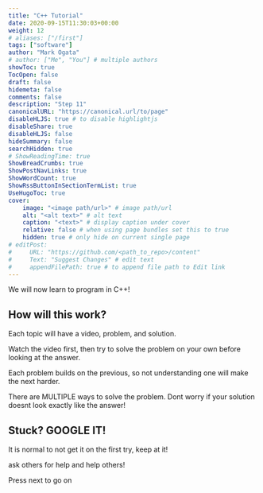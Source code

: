 ```yaml
---
title: "C++ Tutorial"
date: 2020-09-15T11:30:03+00:00
weight: 12
# aliases: ["/first"]
tags: ["software"]
author: "Mark Ogata"
# author: ["Me", "You"] # multiple authors
showToc: true
TocOpen: false
draft: false
hidemeta: false
comments: false
description: "Step 11"
canonicalURL: "https://canonical.url/to/page"
disableHLJS: true # to disable highlightjs
disableShare: true
disableHLJS: false
hideSummary: false
searchHidden: true
# ShowReadingTime: true
ShowBreadCrumbs: true
ShowPostNavLinks: true
ShowWordCount: true
ShowRssButtonInSectionTermList: true
UseHugoToc: true
cover:
    image: "<image path/url>" # image path/url
    alt: "<alt text>" # alt text
    caption: "<text>" # display caption under cover
    relative: false # when using page bundles set this to true
    hidden: true # only hide on current single page
# editPost:
#     URL: "https://github.com/<path_to_repo>/content"
#     Text: "Suggest Changes" # edit text
#     appendFilePath: true # to append file path to Edit link
---
```


We will now learn to program in C++!

## How will this work?

Each topic will have a video, problem, and solution. 

Watch the video first, then try to solve the problem on your own before looking at the answer.

Each problem builds on the previous, so not understanding one will make the next harder.

There are MULTIPLE ways to solve the problem. Dont worry if your solution doesnt look exactly like the answer!

## Stuck? GOOGLE IT! 

It is normal to not get it on the first try, keep at it!

ask others for help and help others!


Press next to go on
